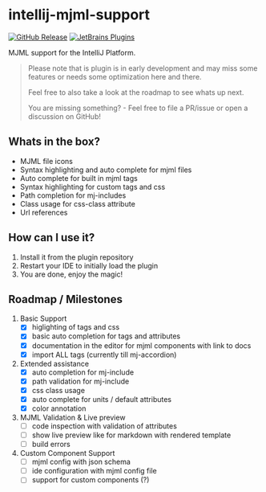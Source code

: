 intellij-mjml-support
===

[![GitHub Release](https://img.shields.io/github/v/tag/timo-reymann/intellij-mjml-support.svg?label=version)](https://github.com/timo-reymann/intellij-mjml-support/releases)
[![JetBrains Plugins](https://img.shields.io/badge/JetBrains-Plugins-orange)](https://plugins.jetbrains.com/https://plugins.jetbrains.com/plugin/16418-mjml-support)

MJML support for the IntelliJ Platform.

> Please note that is plugin is in early development and may miss some features
> or needs some optimization here and there.
>
> Feel free to also take a look at the roadmap to see whats up next.
>
> You are missing something? - Feel free to file a PR/issue or open a discussion on GitHub!

## Whats in the box?

- MJML file icons
- Syntax highlighting and auto complete for mjml files
- Auto complete for built in mjml tags
- Syntax highlighting for custom tags and css
- Path completion for mj-includes
- Class usage for css-class attribute
- Url references

## How can I use it?

1. Install it from the plugin repository
2. Restart your IDE to initially load the plugin
4. You are done, enjoy the magic!

## Roadmap / Milestones

1. Basic Support
    - [x] higlighting of tags and css
    - [x] basic auto completion for tags and attributes
    - [x] documentation in the editor for mjml components with link to docs
    - [x] import ALL tags (currently till mj-accordion)
2. Extended assistance
    - [x] auto completion for mj-include
    - [x] path validation for mj-include
    - [x] css class usage
    - [x] auto complete for units / default attributes
    - [x] color annotation
3. MJML Validation & Live preview
    - [ ] code inspection with validation of attributes
    - [ ] show live preview like for markdown with rendered template
    - [ ] build errors
4. Custom Component Support
    - [ ] mjml config with json schema
    - [ ] ide configuration with mjml config file
    - [ ] support for custom components (?)
